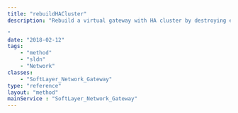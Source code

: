 ```yaml
---
title: "rebuildHACluster"
description: "Rebuild a virtual gateway with HA cluster by destroying existing member gateway os and installing new os on both gateway members, then creating HA cluster between 2 members. This is a destructive process which will remove existing configuration and stop all gateway capabilities. vSRX will need to be re-configured after this operation. 

"
date: "2018-02-12"
tags:
    - "method"
    - "sldn"
    - "Network"
classes:
    - "SoftLayer_Network_Gateway"
type: "reference"
layout: "method"
mainService : "SoftLayer_Network_Gateway"
---
```

